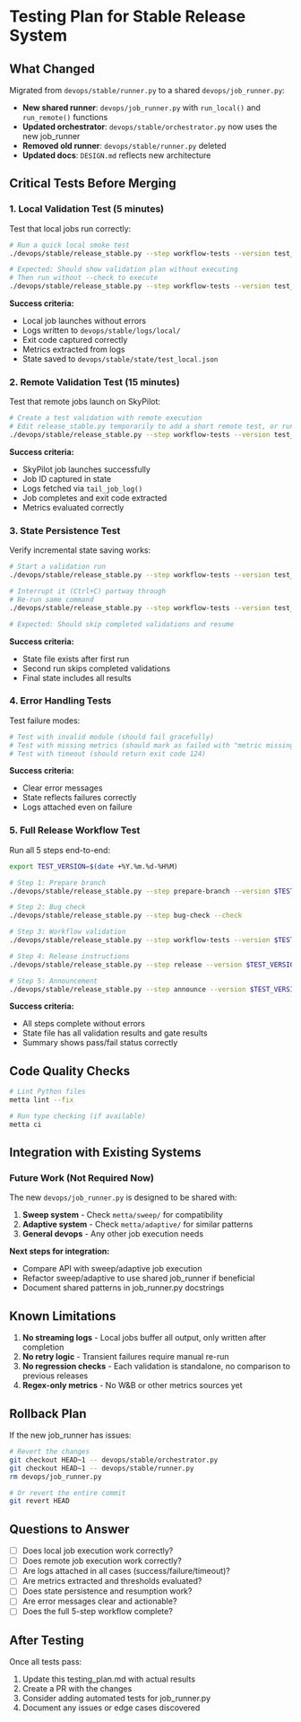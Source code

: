 # Testing Plan for Stable Release System

## What Changed

Migrated from `devops/stable/runner.py` to a shared `devops/job_runner.py`:

- **New shared runner**: `devops/job_runner.py` with `run_local()` and `run_remote()` functions
- **Updated orchestrator**: `devops/stable/orchestrator.py` now uses the new job_runner
- **Removed old runner**: `devops/stable/runner.py` deleted
- **Updated docs**: `DESIGN.md` reflects new architecture

## Critical Tests Before Merging

### 1. Local Validation Test (5 minutes)

Test that local jobs run correctly:

```bash
# Run a quick local smoke test
./devops/stable/release_stable.py --step workflow-tests --version test_local --check

# Expected: Should show validation plan without executing
# Then run without --check to execute
./devops/stable/release_stable.py --step workflow-tests --version test_local
```

**Success criteria:**
- Local job launches without errors
- Logs written to `devops/stable/logs/local/`
- Exit code captured correctly
- Metrics extracted from logs
- State saved to `devops/stable/state/test_local.json`

### 2. Remote Validation Test (15 minutes)

Test that remote jobs launch on SkyPilot:

```bash
# Create a test validation with remote execution
# Edit release_stable.py temporarily to add a short remote test, or run full workflow
./devops/stable/release_stable.py --step workflow-tests --version test_remote
```

**Success criteria:**
- SkyPilot job launches successfully
- Job ID captured in state
- Logs fetched via `tail_job_log()`
- Job completes and exit code extracted
- Metrics evaluated correctly

### 3. State Persistence Test

Verify incremental state saving works:

```bash
# Start a validation run
./devops/stable/release_stable.py --step workflow-tests --version test_state

# Interrupt it (Ctrl+C) partway through
# Re-run same command
./devops/stable/release_stable.py --step workflow-tests --version test_state

# Expected: Should skip completed validations and resume
```

**Success criteria:**
- State file exists after first run
- Second run skips completed validations
- Final state includes all results

### 4. Error Handling Tests

Test failure modes:

```bash
# Test with invalid module (should fail gracefully)
# Test with missing metrics (should mark as failed with "metric missing")
# Test with timeout (should return exit code 124)
```

**Success criteria:**
- Clear error messages
- State reflects failures correctly
- Logs attached even on failure

### 5. Full Release Workflow Test

Run all 5 steps end-to-end:

```bash
export TEST_VERSION=$(date +%Y.%m.%d-%H%M)

# Step 1: Prepare branch
./devops/stable/release_stable.py --step prepare-branch --version $TEST_VERSION --check

# Step 2: Bug check
./devops/stable/release_stable.py --step bug-check --check

# Step 3: Workflow validation
./devops/stable/release_stable.py --step workflow-tests --version $TEST_VERSION

# Step 4: Release instructions
./devops/stable/release_stable.py --step release --version $TEST_VERSION --check

# Step 5: Announcement
./devops/stable/release_stable.py --step announce --version $TEST_VERSION --check
```

**Success criteria:**
- All steps complete without errors
- State file has all validation results and gate results
- Summary shows pass/fail status correctly

## Code Quality Checks

```bash
# Lint Python files
metta lint --fix

# Run type checking (if available)
metta ci
```

## Integration with Existing Systems

### Future Work (Not Required Now)

The new `devops/job_runner.py` is designed to be shared with:

1. **Sweep system** - Check `metta/sweep/` for compatibility
2. **Adaptive system** - Check `metta/adaptive/` for similar patterns
3. **General devops** - Any other job execution needs

**Next steps for integration:**
- Compare API with sweep/adaptive job execution
- Refactor sweep/adaptive to use shared job_runner if beneficial
- Document shared patterns in job_runner.py docstrings

## Known Limitations

1. **No streaming logs** - Local jobs buffer all output, only written after completion
2. **No retry logic** - Transient failures require manual re-run
3. **No regression checks** - Each validation is standalone, no comparison to previous releases
4. **Regex-only metrics** - No W&B or other metrics sources yet

## Rollback Plan

If the new job_runner has issues:

```bash
# Revert the changes
git checkout HEAD~1 -- devops/stable/orchestrator.py
git checkout HEAD~1 -- devops/stable/runner.py
rm devops/job_runner.py

# Or revert the entire commit
git revert HEAD
```

## Questions to Answer

- [ ] Does local job execution work correctly?
- [ ] Does remote job execution work correctly?
- [ ] Are logs attached in all cases (success/failure/timeout)?
- [ ] Are metrics extracted and thresholds evaluated?
- [ ] Does state persistence and resumption work?
- [ ] Are error messages clear and actionable?
- [ ] Does the full 5-step workflow complete?

## After Testing

Once all tests pass:

1. Update this testing_plan.md with actual results
2. Create a PR with the changes
3. Consider adding automated tests for job_runner.py
4. Document any issues or edge cases discovered
